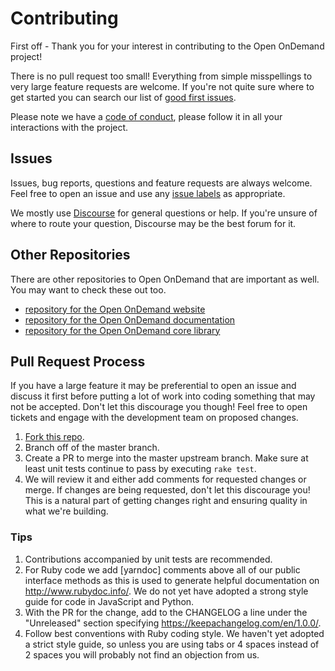 # Contributing

First off - Thank you for your interest in contributing to the Open OnDemand project!

There is no pull request too small! Everything from simple misspellings to very
large feature requests are welcome.  If you're not quite sure where to get started
you can search our list of [good first issues].

Please note we have a [code of conduct], please follow it in all your
interactions with the project.

## Issues

Issues, bug reports, questions and feature requests are always welcome.  Feel
free to open an issue and use any [issue labels] as appropriate.

We mostly use [Discourse] for general questions or help.  If you're unsure
of where to route your question, Discourse may be the best forum for it.

## Other Repositories

There are other repositories to Open OnDemand that are important as well.  You may want to check
these out too.

* [repository for the Open OnDemand website](https://github.com/OSC/openondemand.org)
* [repository for the Open OnDemand documentation](https://github.com/OSC/ood-documentation)
* [repository for the Open OnDemand core library](https://github.com/OSC/ood_core)

## Pull Request Process

If you have a large feature it may be preferential to open an issue and discuss
it first before putting a lot of work into coding something that may not be accepted. Don't
let this discourage you though! Feel free to open tickets and engage with the development
team on proposed changes.

1. [Fork this repo].
2. Branch off of the master branch.
3. Create a PR to merge into the master upstream branch.  Make sure at least
  unit tests continue to pass by executing `rake test`.
4. We will review it and either add comments for requested changes or merge.
  If changes are being requested, don't let this discourage you! This is a
  natural part of getting changes right and ensuring quality in what we're building.

### Tips

1. Contributions accompanied by unit tests are recommended.
2. For Ruby code we add [yarndoc] comments above all of our public interface methods as this is used to generate helpful documentation on http://www.rubydoc.info/. We do not yet have adopted a strong style guide for code in JavaScript and Python.
3. With the PR for the change, add to the CHANGELOG a line under the "Unreleased" section specifying https://keepachangelog.com/en/1.0.0/.
4. Follow best conventions with Ruby coding style. We haven't yet adopted a strict style guide, so unless you are using tabs or 4 spaces instead of 2 spaces you will probably not find an objection from us.


[Discourse]: https://discourse.osc.edu
[yardoc]: https://yardoc.org/
[Fork this repo]: https://help.github.com/articles/fork-a-repo/
[code of conduct]: CODE_OF_CONDUCT.md
[issue labels]: https://github.com/OSC/ondemand/labels
[good first issues]: https://github.com/OSC/ondemand/issues?q=is%3Aissue+is%3Aopen+label%3A%22good+first+issue%22+